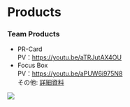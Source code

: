 # Products
### Team Products

- PR-Card<br/>
PV：https://youtu.be/aTRJutAX4OU<br/>
- Focus Box<br/>
PV：https://youtu.be/aPUW6i975N8<br/>
その他: [詳細資料](https://docs.google.com/document/d/1swD0VkZdSIeA8Z4DxtYOLiX4VxEL8cL3ag2XqhtaxKA/edit?usp=sharing)
<a href="https://github.com/anuraghazra/github-readme-stats">
  <img align="left" src="https://github-readme-stats.vercel.app/api?username=KeitaOsaki&count_private=true&show_icons=true" />
</a>
